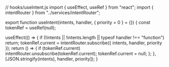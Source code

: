 // hooks/useIntent.js
import { useEffect, useRef } from "react";
import { intentRouter } from "../services/intentRouter";

export function useIntent(intents, handler, { priority = 0 } = {}) {
  const tokenRef = useRef(null);

  useEffect(() => {
    if (!intents || !intents.length || typeof handler !== "function") return;
    tokenRef.current = intentRouter.subscribe({ intents, handler, priority });
    return () => {
      if (tokenRef.current) intentRouter.unsubscribe(tokenRef.current);
      tokenRef.current = null;
    };
  }, [JSON.stringify(intents), handler, priority]);
}
